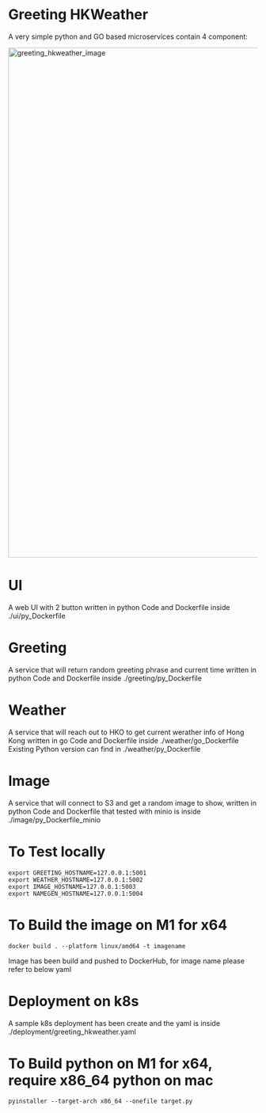 # Greeting HKWeather

A very simple python and GO based microservices contain 4 component:

<img width="1030" alt="greeting_hkweather_image" src="https://github.com/zerofai/greeting_hkweather_image/assets/20843048/5dfe4963-8e8f-4961-aeef-35fe627996cd">


# UI
A web UI with 2 button written in python
Code and Dockerfile inside ./ui/py_Dockerfile

# Greeting
A service that will return random greeting phrase and current time written in python
Code and Dockerfile inside ./greeting/py_Dockerfile

# Weather
A service that will reach out to HKO to get current werather info of Hong Kong written in go
Code and Dockerfile inside ./weather/go_Dockerfile
Existing Python version can find in ./weather/py_Dockerfile

# Image
A service that will connect to S3 and get a random image to show, written in python
Code and Dockerfile that tested with minio is inside ./image/py_Dockerfile_minio

# To Test locally 
```
export GREETING_HOSTNAME=127.0.0.1:5001
export WEATHER_HOSTNAME=127.0.0.1:5002
export IMAGE_HOSTNAME=127.0.0.1:5003
export NAMEGEN_HOSTNAME=127.0.0.1:5004
```

# To Build the image on M1 for x64
```
docker build . --platform linux/amd64 -t imagename 
```

Image has been build and pushed to DockerHub, for image name please refer to below yaml

# Deployment on k8s 
A sample k8s deployment has been create and the yaml is inside ./deployment/greeting_hkweather.yaml

# To Build python on M1 for x64, require x86_64 python on mac
```
pyinstaller --target-arch x86_64 --onefile target.py
```
